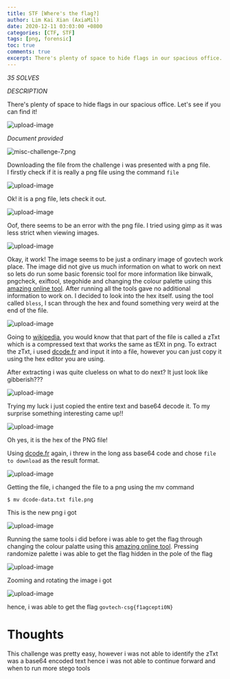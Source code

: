 ```yaml
---
title: STF [Where's the flag?]
author: Lim Kai Xian (AxiaMil)
date: 2020-12-11 03:03:00 +0800
categories: [CTF, STF]
tags: [png, forensic]
toc: true
comments: true
excerpt: There's plenty of space to hide flags in our spacious office. Let's see if you can find it!
---
```


*35 SOLVES*

*DESCRIPTION*

There's plenty of space to hide flags in our spacious office. Let's see if you can find it!  

![upload-image](/assets/img/blog/STF-Where-is-the-flag/1.png)

*Document provided*

![misc-challenge-7.png](https://github.com/TeamCookieZ/Stack-the-Flag/blob/main/Miscellaneous/Where%27s%20the%20flag/misc-challenge-7.png?raw=true)

Downloading the file from the challenge i was presented with a png file.  
I firstly check if it is really a png file using the command `file`

![upload-image](/assets/img/blog/STF-Where-is-the-flag/2.png)

Ok! it is a png file, lets check it out.  

![upload-image](/assets/img/blog/STF-Where-is-the-flag/3.png)

Oof, there seems to be an error with the png file. I tried using gimp as it was less strict when viewing images.  

![upload-image](/assets/img/blog/STF-Where-is-the-flag/4.png)

Okay, it work! The image seems to be just a ordinary image of govtech work place. 
The image did not give us much information on what to work on next so lets do run some basic forensic tool for more information like
binwalk, pngcheck, exiftool, stegohide and changing the colour palette using this [amazing online tool](https://stegonline.georgeom.net/upload).
After running all the tools gave no additional information to work on. I decided to look into the hex itself. using the tool called `bless`, 
I scan through the hex and found something very weird at the end of the file.  

![upload-image](/assets/img/blog/STF-Where-is-the-flag/5.png)  

Going to [wikipedia](https://en.wikipedia.org/wiki/Portable_Network_Graphics), you would know that that part of the file is called a zTxt which is a compressed text that works the same as tEXt in png.
To extract the zTxt, i used [dcode.fr](https://www.dcode.fr/png-chunks) and input it into a file, however you can just copy it using the hex editor you are using.  

After extracting i was quite clueless on what to do next? It just look like gibberish???  

![upload-image](/assets/img/blog/STF-Where-is-the-flag/6.png)  

 Trying my luck i just copied the entire text and base64 decode it. To my surprise something interesting came up!!  

 ![upload-image](/assets/img/blog/STF-Where-is-the-flag/7.png)  

 Oh yes, it is the hex of the PNG file!

 Using [dcode.fr](https://www.dcode.fr/base-64-encoding) again, i threw in the long ass base64 code and chose `file to download` as the result format.  

 ![upload-image](/assets/img/blog/STF-Where-is-the-flag/8.png)  

 Getting the file, i changed the file to a png using the mv command 
 ```
 $ mv dcode-data.txt file.png
 ```
 
 This is the new png i got

 ![upload-image](/assets/img/blog/STF-Where-is-the-flag/9.png)  

 Running the same tools i did before i was able to get the flag through changing the colour palatte using this [amazing online tool](https://stegonline.georgeom.net/upload).
 Pressing randomize palette i was able to get the flag hidden in the pole of the flag 

![upload-image](/assets/img/blog/STF-Where-is-the-flag/10.png)

Zooming and rotating the image i got

![upload-image](/assets/img/blog/STF-Where-is-the-flag/11.png)

hence, i was able to get the flag `govtech-csg{f1agcepti0N}`

# Thoughts

This challenge was pretty easy, however i was not able to identify the zTxt was a base64 encoded text hence i was not able to continue forward and when to run more stego tools
